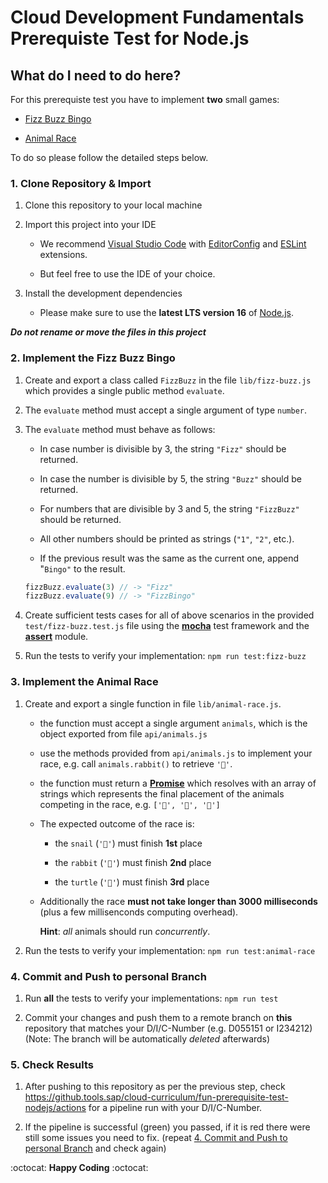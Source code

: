 # Cloud Development Fundamentals Prerequiste Test for Node.js

## What do I need to do here?

For this prerequiste test you have to implement **two** small games:

- [Fizz Buzz Bingo](#2-implement-the-fizz-buzz-bingo)

- [Animal Race](#3-implement-the-animal-race)

To do so please follow the detailed steps below.

### 1. Clone Repository & Import

1. Clone this repository to your local machine

1. Import this project into your IDE

    - We recommend [Visual Studio Code](https://code.visualstudio.com/) with [EditorConfig](https://marketplace.visualstudio.com/items?itemName=EditorConfig.EditorConfig) and [ESLint](https://marketplace.visualstudio.com/items?itemName=dbaeumer.vscode-eslint) extensions.

    - But feel free to use the IDE of your choice.

1. Install the development dependencies

    - Please make sure to use the **latest LTS version 16** of [Node.js](https://nodejs.org/en/).

***Do not rename or move the files in this project***

### 2. Implement the Fizz Buzz Bingo

1. Create and export a class called `FizzBuzz` in the file `lib/fizz-buzz.js` which provides a single public method `evaluate`.

1. The `evaluate` method must accept a single argument of type `number`.

1. The `evaluate` method must behave as follows:

    - In case number is divisible by 3, the string `"Fizz"` should be returned.

    - In case the number is divisible by 5, the string `"Buzz"` should be returned.

    - For numbers that are divisible by 3 and 5, the string `"FizzBuzz"` should be returned.

    - All other numbers should be printed as strings (`"1"`, `"2"`, etc.).

    - If the previous result was the same as the current one, append "`Bingo"` to the result.

    ```javascript
    fizzBuzz.evaluate(3) // -> "Fizz"
    fizzBuzz.evaluate(9) // -> "FizzBingo"
    ```

1. Create sufficient tests cases for all of above scenarios in the provided `test/fizz-buzz.test.js` file using the **[mocha](https://mochajs.org)** test framework and the **[assert](https://nodejs.org/dist/latest-v16.x/docs/api/assert.html#assert)** module.

1. Run the tests to verify your implementation: `npm run test:fizz-buzz`

### 3. Implement the Animal Race
1. Create and export a single function in file `lib/animal-race.js`.

    - the function must accept a single argument `animals`, which is the object exported from file `api/animals.js`

    - use the methods provided from `api/animals.js` to implement your race, e.g. call `animals.rabbit()` to retrieve `'🐇'`.

    - the function must return a **[Promise](https://developer.mozilla.org/en-US/docs/Web/JavaScript/Reference/Global_Objects/Promise)** which resolves with an array of strings which represents the final placement of the animals competing in the race, e.g. `['🐇', '🐢', '🐌']`

    - The expected outcome of the race is:

      - the `snail` (`'🐌'`) must finish **1st** place

      - the `rabbit` (`'🐇'`) must finish **2nd** place

      - the `turtle` (`'🐢'`) must finish **3rd** place

    - Additionally the race **must not take longer than 3000 milliseconds** (plus a few millisenconds computing overhead).

      **Hint**: *all* animals should run *concurrently*.

1. Run the tests to verify your implementation: `npm run test:animal-race`

### 4. Commit and Push to personal Branch

1. Run **all** the tests to verify your implementations: `npm run test`

1. Commit your changes and push them to a remote branch on **this** repository that matches your D/I/C-Number (e.g. D055151 or I234212) (Note: The branch will be automatically *deleted* afterwards)

### 5. Check Results

1. After pushing to this repository as per the previous step, check https://github.tools.sap/cloud-curriculum/fun-prerequisite-test-nodejs/actions for a pipeline run with your D/I/C-Number.

1. If the pipeline is successful (green) you passed, if it is red there were still some issues you need to fix.
(repeat [4. Commit and Push to personal Branch](#4-commit-and-push-to-personal-branch) and check again)

:octocat: **Happy Coding** :octocat:
